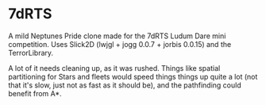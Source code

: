 7dRTS
=====

A mild Neptunes Pride clone made for the 7dRTS Ludum Dare mini competition.
Uses Slick2D (lwjgl + jogg 0.0.7 + jorbis 0.0.15) and the TerrorLibrary.

A lot of it needs cleaning up, as it was rushed. Things like spatial partitioning for Stars 
and fleets would speed things things up quite a lot (not that it's slow, just not as fast as 
it should be), and the pathfinding could benefit from A*.
